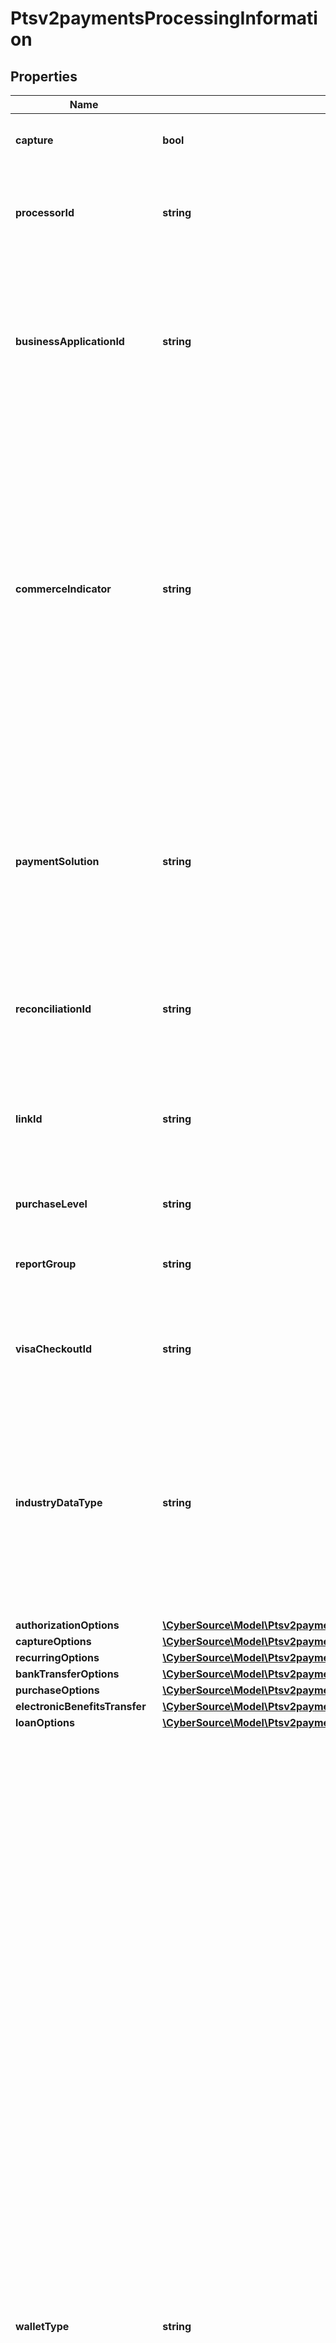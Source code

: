 # Ptsv2paymentsProcessingInformation

## Properties
Name | Type | Description | Notes
------------ | ------------- | ------------- | -------------
**capture** | **bool** | Flag that specifies whether to also include capture service in the submitted request or not.  Possible values: - **true** - **false** (default). | [optional] [default to false]
**processorId** | **string** | Value that identifies the processor/acquirer to use for the transaction. This value is supported only for **CyberSource through VisaNet**.  Contact CyberSource Customer Support to get the value for this field. | [optional] 
**businessApplicationId** | **string** | Payouts transaction type. Required for OCT transactions. This field is a pass-through, which means that CyberSource does not verify the value or modify it in any way before sending it to the processor. **Note** When the request includes this field, this value overrides the information in your CyberSource account.  For valid values, see the &#x60;invoiceHeader_businessApplicationID&#x60; field description in [Payouts Using the Simple Order API.](http://apps.cybersource.com/library/documentation/dev_guides/payouts_SO/Payouts_SO_API.pdf) | [optional] 
**commerceIndicator** | **string** | Type of transaction. Some payment card companies use this information when determining discount rates.  #### Ingenico ePayments Ingenico ePayments was previously called _Global Collect_. When you omit this field for Ingenico ePayments, the processor uses the default transaction type they have on file for you instead of the default value listed in \&quot;Commerce Indicators\&quot; section of [Credit Card Services Using the SCMP API.](https://apps.cybersource.com/library/documentation/dev_guides/CC_Svcs_SCMP_API/html/)  #### Payer Authentication Transactions For the possible values and requirements, see \&quot;Payer Authentication\&quot; in [Credit Card Services Using the SCMP API.](https://apps.cybersource.com/library/documentation/dev_guides/CC_Svcs_SCMP_API/html/)  #### Payouts OCT (Original Credit Transaction) Value for an OCT transaction: - &#x60;internet&#x60; For details, see the &#x60;e_commerce_indicator&#x60; field description in [Payouts Using the SCMP API.](http://apps.cybersource.com/library/documentation/dev_guides/payouts_SCMP/html/)  #### Other Types of Transactions For details, see \&quot;Commerce Indicators\&quot; in [Credit Card Services Using the SCMP API.](https://apps.cybersource.com/library/documentation/dev_guides/CC_Svcs_SCMP_API/html/) | [optional] 
**paymentSolution** | **string** | Type of digital payment solution for the transaction. Possible Values:   - &#x60;visacheckout&#x60;: Visa Checkout. This value is required for Visa Checkout transactions. For details, see &#x60;payment_solution&#x60; field description in [Visa Checkout Using the SCMP API.](https://apps.cybersource.com/library/documentation/dev_guides/VCO_SCMP_API/html/)  - &#x60;001&#x60;: Apple Pay.  - &#x60;004&#x60;: Cybersource In-App Solution.  - &#x60;005&#x60;: Masterpass. This value is required for Masterpass transactions on OmniPay Direct. For details, see \&quot;Masterpass\&quot; in the [Credit Card Services Using the SCMP API Guide.](https://apps.cybersource.com/library/documentation/dev_guides/CC_Svcs_SCMP_API/html/)  - &#x60;006&#x60;: Android Pay.  - &#x60;007&#x60;: Chase Pay.  - &#x60;008&#x60;: Samsung Pay.  - &#x60;012&#x60;: Google Pay. | [optional] 
**reconciliationId** | **string** | Please check with Cybersource customer support to see if your merchant account is configured correctly so you can include this field in your request. * For Payouts: max length for FDCCompass is String (22). | [optional] 
**linkId** | **string** | Value that links the current authorization request to the original authorization request. Set this value to the ID that was returned in the reply message from the original authorization request.  This value is used for:  - Partial authorizations - Split shipments  For details, see &#x60;link_to_request&#x60; field description in [Credit Card Services Using the SCMP API.](https://apps.cybersource.com/library/documentation/dev_guides/CC_Svcs_SCMP_API/html/) | [optional] 
**purchaseLevel** | **string** | Set this field to 3 to indicate that the request includes Level III data. | [optional] 
**reportGroup** | **string** | Attribute that lets you define custom grouping for your processor reports. This field is supported only for **Worldpay VAP**.  For details, see &#x60;report_group&#x60; field description in [Credit Card Services Using the SCMP API.](https://apps.cybersource.com/library/documentation/dev_guides/CC_Svcs_SCMP_API/html/) | [optional] 
**visaCheckoutId** | **string** | Identifier for the **Visa Checkout** order. Visa Checkout provides a unique order ID for every transaction in the Visa Checkout **callID** field.  For details, see the &#x60;vc_order_id&#x60; field description in [Visa Checkout Using the SCMP API.](https://apps.cybersource.com/library/documentation/dev_guides/VCO_SCMP_API/html/) | [optional] 
**industryDataType** | **string** | Flag that indicates that the transaction includes airline data or restaurant data.  This field must be set to &#x60;airline&#x60; in order for airline data to be sent to the processor.  For example, if this field is not set to airline or is not included in the request, CyberSource does not send airline data to the processor.  You must set this field to &#x60;restaurant&#x60; in order for restaurant data to be sent to the processor.  When this field is not set to restaurant or is not included in the request, CyberSource does not send restaurant data to the processor.  Possible Values:  - &#x60;airline&#x60; - &#x60;restaurant&#x60; - &#x60;lodging&#x60; - &#x60;auto_rental&#x60; - &#x60;transit&#x60; - &#x60;healthcare_medical&#x60; - &#x60;healthcare_transit&#x60; | [optional] 
**authorizationOptions** | [**\CyberSource\Model\Ptsv2paymentsProcessingInformationAuthorizationOptions**](Ptsv2paymentsProcessingInformationAuthorizationOptions.md) |  | [optional] 
**captureOptions** | [**\CyberSource\Model\Ptsv2paymentsProcessingInformationCaptureOptions**](Ptsv2paymentsProcessingInformationCaptureOptions.md) |  | [optional] 
**recurringOptions** | [**\CyberSource\Model\Ptsv2paymentsProcessingInformationRecurringOptions**](Ptsv2paymentsProcessingInformationRecurringOptions.md) |  | [optional] 
**bankTransferOptions** | [**\CyberSource\Model\Ptsv2paymentsProcessingInformationBankTransferOptions**](Ptsv2paymentsProcessingInformationBankTransferOptions.md) |  | [optional] 
**purchaseOptions** | [**\CyberSource\Model\Ptsv2paymentsProcessingInformationPurchaseOptions**](Ptsv2paymentsProcessingInformationPurchaseOptions.md) |  | [optional] 
**electronicBenefitsTransfer** | [**\CyberSource\Model\Ptsv2paymentsProcessingInformationElectronicBenefitsTransfer**](Ptsv2paymentsProcessingInformationElectronicBenefitsTransfer.md) |  | [optional] 
**loanOptions** | [**\CyberSource\Model\Ptsv2paymentsProcessingInformationLoanOptions**](Ptsv2paymentsProcessingInformationLoanOptions.md) |  | [optional] 
**walletType** | **string** | This field carries the wallet type in authorization requests and credit requests. Possible value are: - &#x60;101&#x60;: Masterpass remote payment. The customer created the wallet by manually interacting with a customer-controlled device such as a computer, tablet, or phone. This value is supported only for Masterpass transactions on Chase Paymentech Solutions and CyberSource through VisaNet. - &#x60;102&#x60;: Masterpass remote near field communication (NFC) payment. The customer created the wallet by tapping a PayPass card or customer-controlled device at a contactless card reader. This value is supported only for card-present Masterpass transactions on CyberSource through VisaNet. - &#x60;103&#x60;: Masterpass Apple Pay payment. The payment was made with a combination of Masterpass and Apple Pay. This value is supported only for Masterpass Apple Pay transactions on CyberSource through VisaNet. - &#x60;216&#x60;: Masterpass Google Pay payment. The payment was made with a combination of Masterpass and Google Pay. This value is supported only for Masterpass Google Pay transactions on CyberSource through VisaNet. - &#x60;217&#x60;: Masterpass Samsung Pay payment. The payment was made with a combination of Masterpass and Samsung Pay. This value is supported only for Masterpass Samsung Pay transactions on CyberSource through VisaNet. - &#x60;SDW&#x60;: Staged digital wallet. An issuer or operator created the wallet. This value is supported only for Masterpass transactions on Chase Paymentech Solutions. - &#x60;VCIND&#x60;: Visa Checkout payment. This value is supported only on CyberSource through VisaNet, FDC Compass, FDC Nashville Global, FDI Australia, and TSYS Acquiring Solutions. See Getting Started with Visa Checkout. For Visa Checkout transactions, the way CyberSource processes the value for this field depends on the processor. See the Visa Checkout section below. For all other values, this field is a passthrough; therefore, CyberSource does not verify the value or modify it in any way before sending it to the processor. Masterpass (101, 102, 103, 216, and 217): The Masterpass platform generates the wallet type value and passes it to you along with the customer’s checkout information.  Visa Checkout: This field is optional for Visa Checkout authorizations on FDI Australia. For all other processors, this field is required for Visa Checkout authorizations. For Visa Checkout transactions on the following processors, CyberSource sends the value that the processor expects for this field:FDC Compass,FDC Nashville Global,FDI Australia,TSYS Acquiring Solutions For all other processors, this field is a passthrough; therefore, CyberSource does not verify the value or modify it in any way before sending it to the processor. For incremental authorizations, this field is supported only for Mastercard and the supported values are 101 and 102. Payment card companies can introduce new values without notice. Your order management system should be able to process new values without problems.  CyberSource through VisaNet When the value for this field is 101, 102, 103, 216, or 217, it corresponds to the following data in the TC 33 capture file5: Record: CP01 TCR6, Position: 88-90,  Field: Mastercard Wallet Identifier. When the value for this field is VCIND, it corresponds to the following data in the TC 33 capture file5: Record: CP01 TCR8, Position: 72-76, Field: Agent Unique ID. | [optional] 
**nationalNetDomesticData** | **string** | Supplementary domestic transaction information provided by the acquirer for National Net Settlement Service (NNSS) transactions. NNSS is a settlement service that Visa provides. For transactions on CyberSource through VisaNet in countries that subscribe to NNSS: VisaNet clears transactions; VisaNet transfers funds to the acquirer after deducting processing fees and interchange fees. VisaNet settles transactions in the local pricing currency through a local financial institution. This field is supported only on CyberSource through VisaNet for domestic data in Colombia | [optional] 
**japanPaymentOptions** | [**\CyberSource\Model\Ptsv2paymentsProcessingInformationJapanPaymentOptions**](Ptsv2paymentsProcessingInformationJapanPaymentOptions.md) |  | [optional] 
**mobileRemotePaymentType** | **string** | This tag contains one of the following values: - &#x60;1&#x60; :  Remote purchase (Consumer initiated) face-to-face - &#x60;2&#x60; :  Remote purchase (Consumer initiated) ecommerce - &#x60;3&#x60; :  Remote purchase (Consumer initiated) MOTO - &#x60;4&#x60; :  Bill Pay (Consumer initiated) - &#x60;5&#x60; :  Top-up (Consumer initiated) - &#x60;6&#x60; :  Cash-out (Consumer initiated) - &#x60;7&#x60; :  Case-out (ATM/Agent triggered) - &#x60;8&#x60; :  Remote purchase (Merchant triggered) face-to-face - &#x60;9&#x60; :  Remote purchase (Merchant triggered) ecommerce | [optional] 
**extendedCreditTotalCount** | **string** | A private national-use field submitted by acquirers and issuers in South Africa for South Africa-domestic (intra-country) authorizations and financial requests. Values for this field are 00 through 99. | [optional] 
**networkRoutingOrder** | **string** | On PIN Debit Gateways: This U.S.-only field is optionally used by  participants (merchants and acquirers) to specify the network access priority. VisaNet checks to determine if there are issuer routing preferences for any of the networks specified by the sharing group code. If an issuer preference exists for one of the specified debit networks, VisaNet makes a routing selection based on the issuer’s preference. If an issuer preference exists for more than one of the specified debit networks, or if no issuer preference exists, VisaNet makes a selection based on the acquirer’s routing priorities. | [optional] 

[[Back to Model list]](../README.md#documentation-for-models) [[Back to API list]](../README.md#documentation-for-api-endpoints) [[Back to README]](../README.md)



